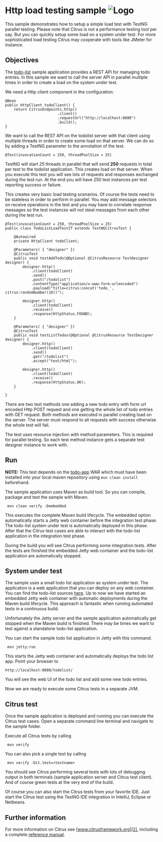 Http load testing sample ![Logo][1]
==============

This sample demonstrates how to setup a simple load test with TestNG parallel testing. Please note that Citrus is not a performance testing tool per say.
But you can quickly setup some load on a system under test. For more sophisticated load testing Citrus may cooperate with tools like JMeter for instance.

Objectives
---------

The [todo-list](../todo-app/README.md) sample application provides a REST API for managing todo entries.
In this sample we want to call the server API in parallel multiple times in order to create a load on the 
system under test.

We need a Http client component in the configuration:

    @Bean
    public HttpClient todoClient() {
        return CitrusEndpoints.http()
                            .client()
                            .requestUrl("http://localhost:8080")
                            .build();
    }
        
We want to call the REST API on the todolist server with that client using multiple threads in order to create 
some load on that server. We can do so by adding a TestNG parameter to the annotation of the test.
        
    @Test(invocationCount = 250, threadPoolSize = 25)
        
TestNG will start *25* threads in parallel that will send **250** requests in total per test to the todolist application. This creates load on that server. When you execute
this test you will see lots of requests and responses exchanged during the test run. At the end you will have 250 test instances per test reporting success or failure.

This creates very basic load testing scenarios. Of course the tests need to be stateless in order to perform in parallel. You may add message selectors on receive
operations in the test and you may have to correlate response messages so the test instances will not steal messages from each other during the test run.

    @Test(invocationCount = 250, threadPoolSize = 25)
    public class TodoListLoadTestIT extends TestNGCitrusTest {
    
        @Autowired
        private HttpClient todoClient;
    
        @Parameters( { "designer" })
        @CitrusTest
        public void testAddTodo(@Optional @CitrusResource TestDesigner designer) {
            designer.http()
                .client(todoClient)
                .send()
                .post("/todolist")
                .contentType("application/x-www-form-urlencoded")
                .payload("title=citrus:concat('todo_', citrus:randomNumber(10))");
    
            designer.http()
                .client(todoClient)
                .receive()
                .response(HttpStatus.FOUND);
        }
    
        @Parameters( { "designer" })
        @CitrusTest
        public void testListTodos(@Optional @CitrusResource TestDesigner designer) {
            designer.http()
                .client(todoClient)
                .send()
                .get("/todolist")
                .accept("text/html");
    
            designer.http()
                .client(todoClient)
                .receive()
                .response(HttpStatus.OK);
        }
    
    }
    
There are two test methods one adding a new todo entry with form url encoded Http POST request and one getting the whole list of todo entries with GET request.
Both methods are executed in parallel creating load on the server. The server must respond to all requests with success otherwise the whole test will fail.   

The test uses resource injection with method parameters. This is required for parallel testing. So each test method instance gets a separate test designer instance
to work with.
        
Run
---------

**NOTE:** This test depends on the [todo-app](../todo-app/) WAR which must have been installed into your local maven repository using `mvn clean install` beforehand.

The sample application uses Maven as build tool. So you can compile, package and test the
sample with Maven.
 
     mvn clean verify -Dembedded
    
This executes the complete Maven build lifecycle. The embedded option automatically starts a Jetty web
container before the integration test phase. The todo-list system under test is automatically deployed in this phase.
After that the Citrus test cases are able to interact with the todo-list application in the integration test phase.

During the build you will see Citrus performing some integration tests.
After the tests are finished the embedded Jetty web container and the todo-list application are automatically stopped.

System under test
---------

The sample uses a small todo list application as system under test. The application is a web application
that you can deploy on any web container. You can find the todo-list sources [here](../todo-app). Up to now we have started an 
embedded Jetty web container with automatic deployments during the Maven build lifecycle. This approach is fantastic 
when running automated tests in a continuous build.
  
Unfortunately the Jetty server and the sample application automatically get stopped when the Maven build is finished. 
There may be times we want to test against a standalone todo-list application.  

You can start the sample todo list application in Jetty with this command.

     mvn jetty:run

This starts the Jetty web container and automatically deploys the todo list app. Point your browser to
 
    http://localhost:8080/todolist/

You will see the web UI of the todo list and add some new todo entries.

Now we are ready to execute some Citrus tests in a separate JVM.

Citrus test
---------

Once the sample application is deployed and running you can execute the Citrus test cases.
Open a separate command line terminal and navigate to the sample folder.

Execute all Citrus tests by calling

     mvn verify

You can also pick a single test by calling

     mvn verify -Dit.test=<testname>

You should see Citrus performing several tests with lots of debugging output in both terminals (sample application server
and Citrus test client). And of course green tests at the very end of the build.

Of course you can also start the Citrus tests from your favorite IDE.
Just start the Citrus test using the TestNG IDE integration in IntelliJ, Eclipse or Netbeans.

Further information
---------

For more information on Citrus see [www.citrusframework.org][2], including
a complete [reference manual][3].

 [1]: https://www.citrusframework.org/img/brand-logo.png "Citrus"
 [2]: https://www.citrusframework.org
 [3]: https://www.citrusframework.org/reference/html/
 [4]: https://www.citrusframework.org/reference/html#http
